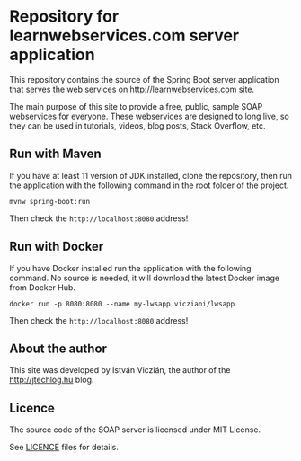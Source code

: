 # Repository for learnwebservices.com server application

This repository contains the source of the Spring Boot server application 
that serves the web services on http://learnwebservices.com site.

The main purpose of this site to provide a free, public, sample SOAP webservices
for everyone. These webservices are designed to long live, so they can be
used in tutorials, videos, blog posts, Stack Overflow, etc.

## Run with Maven

If you have at least 11 version of JDK installed, clone the
repository, then run the application with
the following command in the root folder of the project.

```shell
mvnw spring-boot:run
```

Then check the `http://localhost:8080` address!

## Run with Docker

If you have Docker installed run the application with the following command.
No source is needed, it will download the latest Docker image from
Docker Hub.

```shell
docker run -p 8080:8080 --name my-lwsapp vicziani/lwsapp
```

Then check the `http://localhost:8080` address!

## About the author

This site was developed by István Viczián, the author of the http://jtechlog.hu blog.

## Licence

The source code of the SOAP server is licensed under MIT License.

See [LICENCE](LICENCE) files for details.
